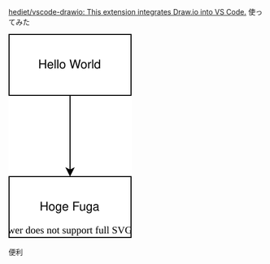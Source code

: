 [hediet/vscode-drawio: This extension integrates Draw.io into VS Code.](https://github.com/hediet/vscode-drawio) 使ってみた

![](test.drawio.svg)

便利
